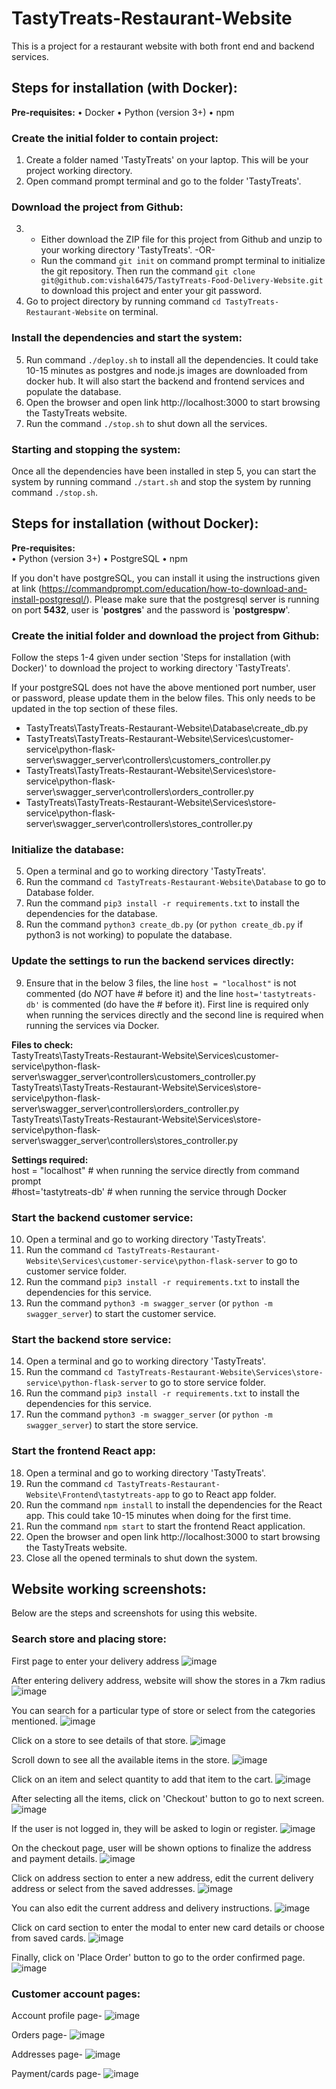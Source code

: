 # TastyTreats-Restaurant-Website
This is a project for a restaurant website with both front end and backend services.


## Steps for installation (with Docker):
**Pre-requisites:**
•	Docker
•	Python (version 3+)
•	npm

### Create the initial folder to contain project:
1. Create a folder named 'TastyTreats' on your laptop. This will be your project working directory.
2. Open command prompt terminal and go to the folder 'TastyTreats'.

### Download the project from Github:
3. - Either download the ZIP file for this project from Github and unzip to your working directory 'TastyTreats'. -OR-
   - Run the command `git init` on command prompt terminal to initialize the git repository. Then run the command `git clone git@github.com:vishal6475/TastyTreats-Food-Delivery-Website.git` to download this project and enter your git password.
4. Go to project directory by running command `cd TastyTreats-Restaurant-Website` on terminal.

### Install the dependencies and start the system:
5. Run command `./deploy.sh` to install all the dependencies. It could take 10-15 minutes as postgres and node.js images are downloaded from docker hub. It will also start the backend and frontend services and populate the database.
6. Open the browser and open link http://localhost:3000 to start browsing the TastyTreats website.
7. Run the command `./stop.sh` to shut down all the services.

### Starting and stopping the system:
Once all the dependencies have been installed in step 5, you can start the system by running command `./start.sh` and stop the system by running command `./stop.sh`.


## Steps for installation (without Docker):
**Pre-requisites:**  
•	Python (version 3+)
•	PostgreSQL
•	npm

If you don't have postgreSQL, you can install it using the instructions given at link (https://commandprompt.com/education/how-to-download-and-install-postgresql/). Please make sure that the postgresql server is running on port **5432**, user is '**postgres**' and the password is '**postgrespw**'. 

### Create the initial folder and download the project from Github:
Follow the steps 1-4 given under section 'Steps for installation (with Docker)' to download the project to working directory 'TastyTreats'.

If your postgreSQL does not have the above mentioned port number, user or password, please update them in the below files. This only needs to be updated in the top section of these files.
- TastyTreats\TastyTreats-Restaurant-Website\Database\create_db.py
- TastyTreats\TastyTreats-Restaurant-Website\Services\customer-service\python-flask-server\swagger_server\controllers\customers_controller.py
- TastyTreats\TastyTreats-Restaurant-Website\Services\store-service\python-flask-server\swagger_server\controllers\orders_controller.py
- TastyTreats\TastyTreats-Restaurant-Website\Services\store-service\python-flask-server\swagger_server\controllers\stores_controller.py

### Initialize the database:
5. Open a terminal and go to working directory 'TastyTreats'. 
6. Run the command `cd TastyTreats-Restaurant-Website\Database` to go to Database folder.
7. Run the command `pip3 install -r requirements.txt` to install the dependencies for the database.
8. Run the command `python3 create_db.py` (or `python create_db.py` if python3 is not working) to populate the database.

### Update the settings to run the backend services directly:
9. Ensure that in the below 3 files, the line `host = "localhost"` is not commented (do *NOT* have # before it) and the line `host='tastytreats-db'` is commented (do have the # before it). First line is required only when running the services directly and the second line is required when running the services via Docker.

**Files to check:**  
TastyTreats\TastyTreats-Restaurant-Website\Services\customer-service\python-flask-server\swagger_server\controllers\customers_controller.py
TastyTreats\TastyTreats-Restaurant-Website\Services\store-service\python-flask-server\swagger_server\controllers\orders_controller.py
TastyTreats\TastyTreats-Restaurant-Website\Services\store-service\python-flask-server\swagger_server\controllers\stores_controller.py

**Settings required:**  
host = "localhost"     # when running the service directly from command prompt  
#host='tastytreats-db' # when running the service through Docker

### Start the backend customer service:
10. Open a terminal and go to working directory 'TastyTreats'. 
11. Run the command `cd TastyTreats-Restaurant-Website\Services\customer-service\python-flask-server` to go to customer service folder.
12. Run the command `pip3 install -r requirements.txt` to install the dependencies for this service.
13. Run the command `python3 -m swagger_server` (or `python -m swagger_server`) to start the customer service.

### Start the backend store service:
14. Open a terminal and go to working directory 'TastyTreats'. 
15. Run the command `cd TastyTreats-Restaurant-Website\Services\store-service\python-flask-server` to go to store service folder.
16. Run the command `pip3 install -r requirements.txt` to install the dependencies for this service.
17. Run the command `python3 -m swagger_server` (or `python -m swagger_server`) to start the store service.

### Start the frontend React app:
18. Open a terminal and go to working directory 'TastyTreats'. 
19. Run the command `cd TastyTreats-Restaurant-Website\Frontend\tastytreats-app` to go to React app folder.
20. Run the command `npm install` to install the dependencies for the React app. This could take 10-15 minutes when doing for the first time.
21. Run the command `npm start` to start the frontend React application.
22. Open the browser and open link http://localhost:3000 to start browsing the TastyTreats website.
23. Close all the opened terminals to shut down the system.


## Website working screenshots:

Below are the steps and screenshots for using this website.

### Search store and placing store:

First page to enter your delivery address
![image](https://user-images.githubusercontent.com/86712652/216825183-db581144-8b0e-4333-b5cf-ce9e6a0e992c.png)

After entering delivery address, website will show the stores in a 7km radius
![image](https://user-images.githubusercontent.com/86712652/216825657-ab39e379-dda7-48a7-9cf1-567222f9425e.png)

You can search for a particular type of store or select from the categories mentioned.
![image](https://user-images.githubusercontent.com/86712652/216825633-e82dad88-cf83-4af5-a8f6-ebbb38ca9348.png)

Click on a store to see details of that store.
![image](https://user-images.githubusercontent.com/86712652/216825717-5a962141-1a08-4462-8e77-1b873b58b602.png)

Scroll down to see all the available items in the store.
![image](https://user-images.githubusercontent.com/86712652/216825738-c7bdacd9-aaa2-4275-b6a0-0bc1112be986.png)

Click on an item and select quantity to add that item to the cart.
![image](https://user-images.githubusercontent.com/86712652/216825746-a4d1f8bb-71c6-4c73-a561-923f14dc4c9d.png)

After selecting all the items, click on 'Checkout' button to go to next screen.
![image](https://user-images.githubusercontent.com/86712652/216825775-2b53664e-8e25-4df6-880a-aa1bc81adb0e.png)

If the user is not logged in, they will be asked to login or register.
![image](https://user-images.githubusercontent.com/86712652/216825803-66419f96-9b69-46ee-bffa-a49e73fddc93.png)

On the checkout page, user will be shown options to finalize the address and payment details.
![image](https://user-images.githubusercontent.com/86712652/216825963-a87293a4-56bd-497e-95f9-2a5967d2eb6a.png)

Click on address section to enter a new address, edit the current delivery address or select from the saved addresses.
![image](https://user-images.githubusercontent.com/86712652/216825980-f28b689b-5ed3-4646-8849-21d9a2b029f4.png)

You can also edit the current address and delivery instructions.
![image](https://user-images.githubusercontent.com/86712652/216825996-8943c385-e29f-4ea2-b93b-6101dffd8eb0.png)

Click on card section to enter the modal to enter new card details or choose from saved cards.
![image](https://user-images.githubusercontent.com/86712652/216826028-cda65c0f-935f-491d-9d2a-77b676ac38a6.png)

Finally, click on 'Place Order' button to go to the order confirmed page.
![image](https://user-images.githubusercontent.com/86712652/216826049-5ba3cc42-5a2b-4fde-978e-323c7e59f1b4.png)


### Customer account pages:

Account profile page-
![image](https://user-images.githubusercontent.com/86712652/216826133-f500cb0a-a3fa-4c18-a98b-9b1344369ca8.png)

Orders page-
![image](https://user-images.githubusercontent.com/86712652/216826159-40c2534b-3113-4e5a-a04d-f0b05987acba.png)

Addresses page-
![image](https://user-images.githubusercontent.com/86712652/216826205-a26f9d8a-0a61-4375-b6b8-c4da3b8f12ac.png)

Payment/cards page-
![image](https://user-images.githubusercontent.com/86712652/216826238-7618e687-5965-4eba-8cc6-6a6b5b36b18f.png)

